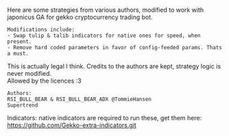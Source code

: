 Here are some strategies from various authors, modified to work with japonicus GA for gekko cryptocurrency trading bot.

```
Modifications include:
- Swap tulip & talib indicators for native ones for speed, when present.
- Remove hard coded parameters in favor of config-feeded params. Thats a must.
```

This is actually legal I think. Credits to the authors are kept, strategy logic is never modified. <br>
Allowed by the licences :3

```
Authors:
RSI_BULL_BEAR & RSI_BULL_BEAR_ADX @TommieHansen
Supertrend 

```

Indicators: native indicators are required to run these, get them here: https://github.com/Gekko-extra-indicators.git

